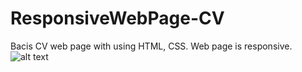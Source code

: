 # ResponsiveWebPage-CV
Bacis CV web page with using HTML, CSS. Web page is responsive.
![alt text](https://github.com/alihanozen/ResponsiveWebPage/blob/main/example.gif?raw=true) 
